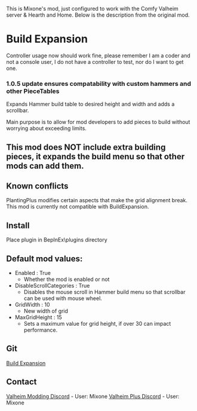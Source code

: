 This is Mixone's mod, just configured to work with the Comfy Valheim server & Hearth and Home. Below is the description from the original mod.
# Build Expansion

Controller usage now should work fine, please remember I am a coder and not a console user, I do not have a controller to test, nor do I want to get one.

### 1.0.5 update ensures compatability with custom hammers and other PieceTables

Expands Hammer build table to desired height and width and adds a scrollbar.

Main purpose is to allow for mod developers to add pieces to build without worrying about exceeding limits.

## This mod does NOT include extra building pieces, it expands the build menu so that other mods can add them. 

## Known conflicts

PlantingPlus modifies certain aspects that make the grid alignment break. This mod is currently not compatible with BuildExpansion.

## Install

Place plugin in BepInEx\plugins directory

## Default mod values:

- Enabled : True
	- Whether the mod is enabled or not
- DisableScrollCategories : True
	- Disables the mouse scroll in Hammer build menu so that scrollbar can be used with mouse wheel.
- GridWidth : 10
	- New width of grid
- MaxGridHeight : 15
	- Sets a maximum value for grid height, if over 30 can impact performance.

## Git

[Build Expansion](https://github.com/valheimPlus/BuildExpansion)

## Contact

[Valheim Modding Discord](https://discord.gg/p5ashc6HfP) - User: Mixone
[Valheim Plus Discord](https://discord.gg/valheimplus) - User: Mixone